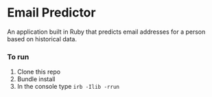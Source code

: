 # Email Predictor

An application built in Ruby that predicts email addresses for a person based on historical data. 



### To run 

1. Clone this repo
2. Bundle install
3. In the console type `irb -Ilib -rrun`
